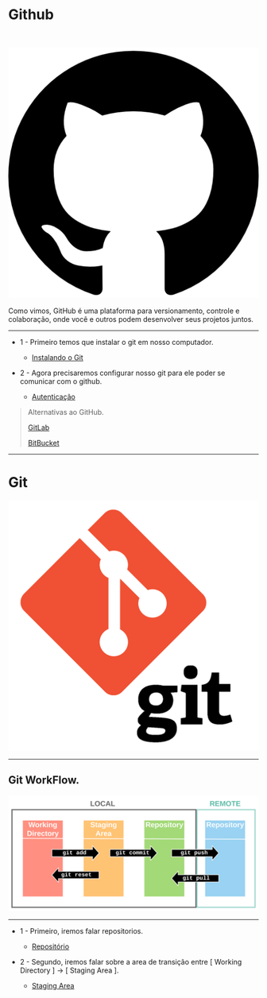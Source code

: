 # Github

<br>
<p align="center">
    <img src="./images/github.png">
</p>

Como vimos, GitHub é uma plataforma para versionamento, controle e colaboração, onde você e outros podem desenvolver seus projetos juntos.

---

- 1 - Primeiro temos que instalar o git em nosso computador.

  - [Instalando o Git](./git_install.md)

- 2 - Agora precisaremos configurar nosso git para ele poder se comunicar com o github.

  - [Autenticação](./git_auth.md)

> Alternativas ao GitHub.
>
> [GitLab](https://about.gitlab.com/)
>
> [BitBucket](https://bitbucket.org/)

---

# Git

<p align="center">
    <img src="./images/git_logo.png">
</p>

---

## Git WorkFlow.

![workflow](./images/Git%20Diagram.png)

---

- 1 - Primeiro, iremos falar repositorios.

    - [Repositório](./repository.md)

- 2 - Segundo, iremos falar sobre a area de transição entre [ Working Directory ] -> [ Staging Area ].

  - [Staging Area](./git_staging.md)